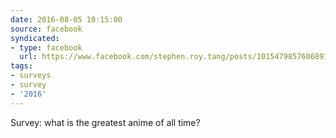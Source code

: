 ```yaml
---
date: 2016-08-05 10:15:00
source: facebook
syndicated:
- type: facebook
  url: https://www.facebook.com/stephen.roy.tang/posts/10154798576068912
tags:
- surveys
- survey
- '2016'
---
```


Survey: what is the greatest anime of all time?